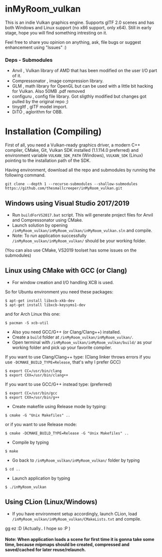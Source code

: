# inMyRoom_vulkan
This is an indie Vulkan graphics engine. Supports glTF 2.0 scenes and has both Windows and Linux support (no x86 support, only x64).
Still in early stage, hope you will find something intresting on it.

Feel free to share you opinion on anything, ask, file bugs or suggest enhancement using "Issues" :)

### Deps - Submodules
* Anvil , Vulkan library of AMD that has been modified on the user I/O part of it.
* Compressonator , image compression library.
* GLM , math library for OpenGL but can be used with a little bit hacking for Vulkan. Also 50MB .pdf removed
* configuru , config file library. Got sligthly modified but changes got pulled by the original repo ;)
* tinygltf , glTF model import.
* DiTO , aglorithm for OBB.

# Installation (Compiling)

  First of all, you need a Vulkan-ready graphics driver, a modern C++ compiler, CMake, Git, Vulkan SDK installed (1.1.114.0 preferred) and environment variable `VULKAN_SDK_PATH` (Windows),  `VULKAN_SDK` (Linux) pointing to the installation path of the SDK.
  
  Having environment, download all the repo and submodules by running the following command.
  ```
git clone --depth 1 --recurse-submodules --shallow-submodules https://github.com/thesmallcreeper/inMyRoom_vulkan.git
  ```
 ## Windows using Visual Studio 2017/2019
 
 * Run `buildForVS2017.bat` script. This will generate project files for Anvil and Compressonator using CMake.
 * Launch solution by opening `/inMyRoom_vulkan/inMyRoom_vulkan/inMyRoom_vulkan.sln` and compile.
 * Note: To run application successfully `/inMyRoom_vulkan/inMyRoom_vulkan/` should be your working folder.
 
 (You can also use CMake, VS2019 toolset has some issues on the submodules)
 
 ## Linux using CMake with GCC (or Clang)
  
 * For window creation and I/O handling XCB is used.
 
 So for Ubuntu environment you need these packages:
 ```
 $ apt-get install libxcb-xkb-dev
 $ apt-get install libxcb-keysyms1-dev
 ```
 and for Arch Linux this one:
 ```
 $ pacman -S xcb-util
 ```
 * Also you need GCC/G++ (or Clang/Clang++) installed.
 * Create a `build` folder at `/inMyRoom_vulkan/inMyRoom_vulkan/`.
 * Open terminal with `/inMyRoom_vulkan/inMyRoom_vulkan/build/` as your working folder and pick up your favorite compiler.
 
 If you want to use Clang/Clang++ type: (Clang linker throws errors if you use `-DCMAKE_BUILD_TYPE=Release`, that's why I prefer GCC)
 ```
 $ export CC=/usr/bin/clang
 $ export CXX=/usr/bin/clang++
 ```
 If you want to use GCC/G++ instead type: (preferred)
 ```
 $ export CC=/usr/bin/gcc
 $ export CXX=/usr/bin/g++
 ```
 * Create makefile using Release mode by typing:
 ```
 $ cmake -G "Unix Makefiles" ..
 ```
 or if you want to use Release mode:
 ```
 $ cmake -DCMAKE_BUILD_TYPE=Release -G "Unix Makefiles" ..
 ```
 * Compile by typing
 ```
 $ make
 ```
 * Go back to `/inMyRoom_vulkan/inMyRoom_vulkan/` folder by typing
 ```
 $ cd ..
 ```
 * Launch application by typing
 ```
 $ ./inMyRoom_vulkan
 ```
 
  ## Using CLion (Linux/Windows)
 
 * If you have environment setup accordingly, launch CLion, load `/inMyRoom_vulkan/inMyRoom_vulkan/CMakeLists.txt` and compile.
 
 gg ez :D (Actually.. I hope so :P )
 
  #### Note: When application loads a scene for first time it is gonna take some time, because mipmaps should be created, compressed and saved/cached for later reuse/relaunch.
